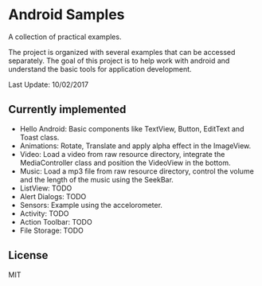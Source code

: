 Android Samples
=========

A collection of practical examples.

The project is organized with several examples that can be accessed separately. The goal of this project is to help work with android and understand the basic tools for application development.

Last Update: 10/02/2017

Currently implemented
----

 - Hello Android: Basic components like TextView, Button, EditText and Toast class.
 - Animations: Rotate, Translate and apply alpha effect in the ImageView.
 - Video: Load a video from raw resource directory, integrate the MediaController class and position the VideoView in the bottom.
 - Music: Load a mp3 file from raw resource directory, control the volume and the length of the music using the SeekBar.
 - ListView: TODO
 - Alert Dialogs: TODO
 - Sensors: Example using the accelorometer.
 - Activity: TODO
 - Action Toolbar: TODO
 - File Storage: TODO

License
----

MIT